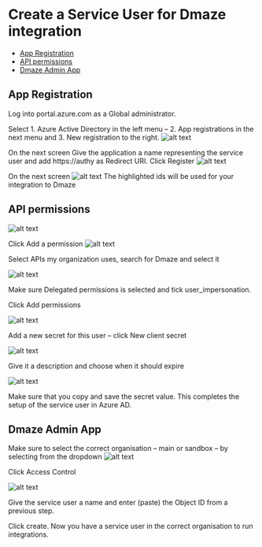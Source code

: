 # Create a Service User for Dmaze integration <!-- omit in toc -->

- [App Registration](#app-registration)
- [API permissions](#api-permissions)
- [Dmaze Admin App](#Dmaze-admin-app)

## App Registration

Log into portal.azure.com as a Global administrator.

Select 1. Azure Active Directory in the left menu – 2. App registrations in the next menu and 3. New registration to the right.
![alt text](images/create_app_1.png)

On the next screen
Give the application a name representing the service user and add https://authy as Redirect URI.
Click Register
![alt text](images/create_app_2.png)

On the next screen
![alt text](images/create_app_3.png)
The highlighted ids will be used for your integration to Dmaze

## API permissions
![alt text](images/create_app_4.png)

Click Add a permission
![alt text](images/create_app_5.png)

Select APIs my organization uses, search for Dmaze and select it

![alt text](images/create_app_6.png)

Make sure Delegated permissions is selected and tick user_impersonation.

Click Add permissions

![alt text](images/create_app_7.png)

Add a new secret for this user – click New client secret

![alt text](images/create_app_8.png)

Give it a description and choose when it should expire

![alt text](images/create_app_12.png)

Make sure that you copy and save the secret value.
This completes the setup of the service user in Azure AD.

## Dmaze Admin App

Make sure to select the correct organisation – main or sandbox – by selecting from the dropdown
![alt text](images/create_app_10.png)

Click Access Control

![alt text](images/create_app_11.png)

Give the service user a name and enter (paste) the Object ID from a previous step.

Click create. Now you have a service user in the correct organisation to run integrations.
